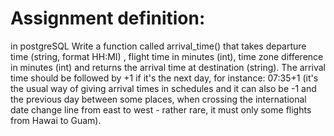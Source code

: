 # Assignment definition: 
in postgreSQL
Write a function called arrival_time() that takes departure time (string, format HH:MI) , flight time in 
minutes (int), time zone difference in minutes (int) and returns the arrival time at destination (string). 
The arrival time should be followed by +1 if it's the next day, for instance: 07:35+1 (it's the usual way of 
giving arrival times in schedules and it can also be -1 and the previous day between some places, when 
crossing the international date change line from east to west - rather rare, it must only  some flights 
from Hawai to Guam). 
